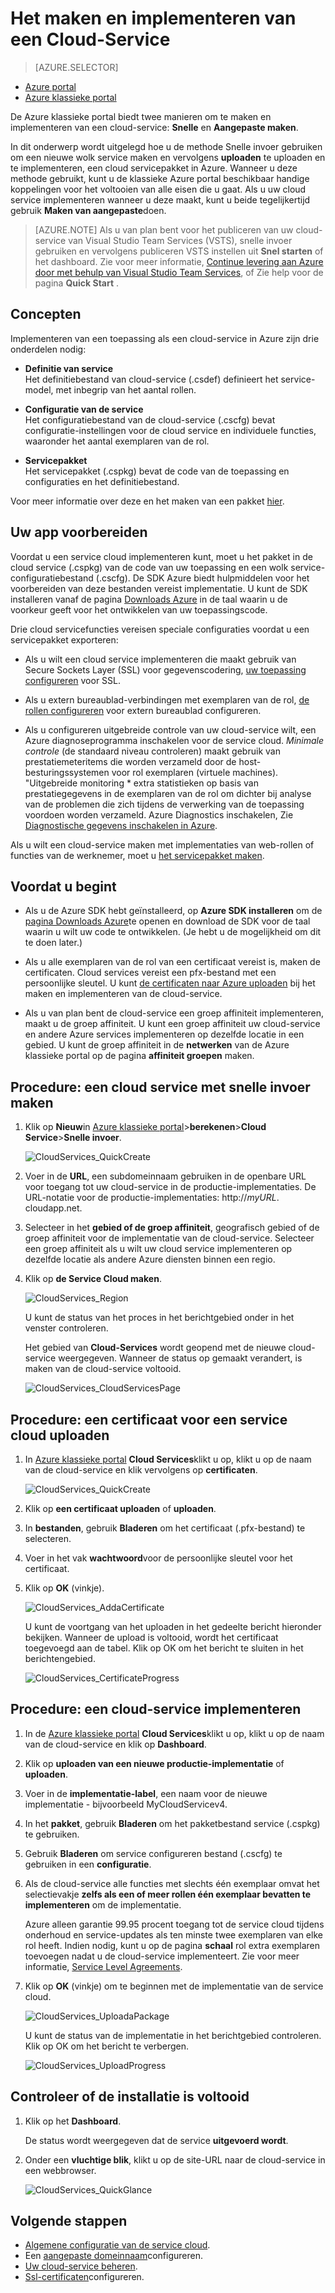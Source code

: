 <properties
    pageTitle="Het maken en implementeren van een cloud service | Microsoft Azure"
    description="Informatie over het maken en implementeren van een cloud-service met behulp van de methode voor snelle invoer in Azure."
    services="cloud-services"
    documentationCenter=""
    authors="Thraka"
    manager="timlt"
    editor=""/>

<tags
    ms.service="cloud-services"
    ms.workload="tbd"
    ms.tgt_pltfrm="na"
    ms.devlang="na"
    ms.topic="article"
    ms.date="09/06/2016"
    ms.author="adegeo"/>




# <a name="how-to-create-and-deploy-a-cloud-service"></a>Het maken en implementeren van een Cloud-Service

> [AZURE.SELECTOR]
- [Azure portal](cloud-services-how-to-create-deploy-portal.md)
- [Azure klassieke portal](cloud-services-how-to-create-deploy.md)

De Azure klassieke portal biedt twee manieren om te maken en implementeren van een cloud-service: **Snelle** en **Aangepaste maken**.

In dit onderwerp wordt uitgelegd hoe u de methode Snelle invoer gebruiken om een nieuwe wolk service maken en vervolgens **uploaden** te uploaden en te implementeren, een cloud servicepakket in Azure. Wanneer u deze methode gebruikt, kunt u de klassieke Azure portal beschikbaar handige koppelingen voor het voltooien van alle eisen die u gaat. Als u uw cloud service implementeren wanneer u deze maakt, kunt u beide tegelijkertijd gebruik **Maken van aangepaste**doen.

> [AZURE.NOTE] Als u van plan bent voor het publiceren van uw cloud-service van Visual Studio Team Services (VSTS), snelle invoer gebruiken en vervolgens publiceren VSTS instellen uit **Snel starten** of het dashboard. Zie voor meer informatie, [Continue levering aan Azure door met behulp van Visual Studio Team Services][TFSTutorialForCloudService], of Zie help voor de pagina **Quick Start** .

## <a name="concepts"></a>Concepten
Implementeren van een toepassing als een cloud-service in Azure zijn drie onderdelen nodig:

- **Definitie van service**  
  Het definitiebestand van cloud-service (.csdef) definieert het service-model, met inbegrip van het aantal rollen.

- **Configuratie van de service**  
  Het configuratiebestand van de cloud-service (.cscfg) bevat configuratie-instellingen voor de cloud service en individuele functies, waaronder het aantal exemplaren van de rol.

- **Servicepakket**  
  Het servicepakket (.cspkg) bevat de code van de toepassing en configuraties en het definitiebestand.
  
Voor meer informatie over deze en het maken van een pakket [hier](cloud-services-model-and-package.md).

## <a name="prepare-your-app"></a>Uw app voorbereiden
Voordat u een service cloud implementeren kunt, moet u het pakket in de cloud service (.cspkg) van de code van uw toepassing en een wolk service-configuratiebestand (.cscfg). De SDK Azure biedt hulpmiddelen voor het voorbereiden van deze bestanden vereist implementatie. U kunt de SDK installeren vanaf de pagina [Downloads Azure](https://azure.microsoft.com/downloads/) in de taal waarin u de voorkeur geeft voor het ontwikkelen van uw toepassingscode.

Drie cloud servicefuncties vereisen speciale configuraties voordat u een servicepakket exporteren:

- Als u wilt een cloud service implementeren die maakt gebruik van Secure Sockets Layer (SSL) voor gegevenscodering, [uw toepassing configureren](cloud-services-configure-ssl-certificate.md#step-2-modify-the-service-definition-and-configuration-files) voor SSL.

- Als u extern bureaublad-verbindingen met exemplaren van de rol, [de rollen configureren](cloud-services-role-enable-remote-desktop.md) voor extern bureaublad configureren.

- Als u configureren uitgebreide controle van uw cloud-service wilt, een Azure diagnoseprogramma inschakelen voor de service cloud. *Minimale controle* (de standaard niveau controleren) maakt gebruik van prestatiemeteritems die worden verzameld door de host-besturingssystemen voor rol exemplaren (virtuele machines). "Uitgebreide monitoring * extra statistieken op basis van prestatiegegevens in de exemplaren van de rol om dichter bij analyse van de problemen die zich tijdens de verwerking van de toepassing voordoen worden verzameld. Azure Diagnostics inschakelen, Zie [Diagnostische gegevens inschakelen in Azure](cloud-services-dotnet-diagnostics.md).

Als u wilt een cloud-service maken met implementaties van web-rollen of functies van de werknemer, moet u [het servicepakket maken](cloud-services-model-and-package.md#servicepackagecspkg).

## <a name="before-you-begin"></a>Voordat u begint

- Als u de Azure SDK hebt geïnstalleerd, op **Azure SDK installeren** om de [pagina Downloads Azure](https://azure.microsoft.com/downloads/)te openen en download de SDK voor de taal waarin u wilt uw code te ontwikkelen. (Je hebt u de mogelijkheid om dit te doen later.)

- Als u alle exemplaren van de rol van een certificaat vereist is, maken de certificaten. Cloud services vereist een pfx-bestand met een persoonlijke sleutel. U kunt [de certificaten naar Azure uploaden](cloud-services-configure-ssl-certificate.md#step-3-upload-a-certificate) bij het maken en implementeren van de cloud-service.

- Als u van plan bent de cloud-service een groep affiniteit implementeren, maakt u de groep affiniteit. U kunt een groep affiniteit uw cloud-service en andere Azure services implementeren op dezelfde locatie in een gebied. U kunt de groep affiniteit in de **netwerken** van de Azure klassieke portal op de pagina **affiniteit groepen** maken.


## <a name="how-to-create-a-cloud-service-using-quick-create"></a>Procedure: een cloud service met snelle invoer maken

1. Klik op **Nieuw**in [Azure klassieke portal](http://manage.windowsazure.com/)>**berekenen**>**Cloud Service**>**Snelle invoer**.

    ![CloudServices_QuickCreate](./media/cloud-services-how-to-create-deploy/CloudServices_QuickCreate.png)

2. Voer in de **URL**, een subdomeinnaam gebruiken in de openbare URL voor toegang tot uw cloud-service in de productie-implementaties. De URL-notatie voor de productie-implementaties: http://*myURL*. cloudapp.net.

3. Selecteer in het **gebied of de groep affiniteit**, geografisch gebied of de groep affiniteit voor de implementatie van de cloud-service. Selecteer een groep affiniteit als u wilt uw cloud service implementeren op dezelfde locatie als andere Azure diensten binnen een regio.

4. Klik op **de Service Cloud maken**.

    ![CloudServices_Region](./media/cloud-services-how-to-create-deploy/CloudServices_Regionlist.png)

    U kunt de status van het proces in het berichtgebied onder in het venster controleren.

    Het gebied van **Cloud-Services** wordt geopend met de nieuwe cloud-service weergegeven. Wanneer de status op gemaakt verandert, is maken van de cloud-service voltooid.

    ![CloudServices_CloudServicesPage](./media/cloud-services-how-to-create-deploy/CloudServices_CloudServicesPage.png)


## <a name="how-to-upload-a-certificate-for-a-cloud-service"></a>Procedure: een certificaat voor een service cloud uploaden

1. In [Azure klassieke portal](http://manage.windowsazure.com/) **Cloud Services**klikt u op, klikt u op de naam van de cloud-service en klik vervolgens op **certificaten**.

    ![CloudServices_QuickCreate](./media/cloud-services-how-to-create-deploy/CloudServices_EmptyDashboard.png)


2. Klik op **een certificaat uploaden** of **uploaden**.

3. In **bestanden**, gebruik **Bladeren** om het certificaat (.pfx-bestand) te selecteren.

4. Voer in het vak **wachtwoord**voor de persoonlijke sleutel voor het certificaat.

5. Klik op **OK** (vinkje).

    ![CloudServices_AddaCertificate](./media/cloud-services-how-to-create-deploy/CloudServices_AddaCertificate.png)

    U kunt de voortgang van het uploaden in het gedeelte bericht hieronder bekijken. Wanneer de upload is voltooid, wordt het certificaat toegevoegd aan de tabel. Klik op OK om het bericht te sluiten in het berichtengebied.

    ![CloudServices_CertificateProgress](./media/cloud-services-how-to-create-deploy/CloudServices_CertificateProgress.png)

## <a name="how-to-deploy-a-cloud-service"></a>Procedure: een cloud-service implementeren

1. In de [Azure klassieke portal](http://manage.windowsazure.com/) **Cloud Services**klikt u op, klikt u op de naam van de cloud-service en klik op **Dashboard**.

2. Klik op **uploaden van een nieuwe productie-implementatie** of **uploaden**.

3. Voer in de **implementatie-label**, een naam voor de nieuwe implementatie - bijvoorbeeld MyCloudServicev4.

3. In het **pakket**, gebruik **Bladeren** om het pakketbestand service (.cspkg) te gebruiken.

4. Gebruik **Bladeren** om service configureren bestand (.cscfg) te gebruiken in een **configuratie**.

5. Als de cloud-service alle functies met slechts één exemplaar omvat het selectievakje **zelfs als een of meer rollen één exemplaar bevatten te implementeren** om de implementatie.

    Azure alleen garantie 99.95 procent toegang tot de service cloud tijdens onderhoud en service-updates als ten minste twee exemplaren van elke rol heeft. Indien nodig, kunt u op de pagina **schaal** rol extra exemplaren toevoegen nadat u de cloud-service implementeert. Zie voor meer informatie, [Service Level Agreements](https://azure.microsoft.com/support/legal/sla/).

6. Klik op **OK** (vinkje) om te beginnen met de implementatie van de service cloud.

    ![CloudServices_UploadaPackage](./media/cloud-services-how-to-create-deploy/CloudServices_UploadaPackage.png)

    U kunt de status van de implementatie in het berichtgebied controleren. Klik op OK om het bericht te verbergen.

    ![CloudServices_UploadProgress](./media/cloud-services-how-to-create-deploy/CloudServices_UploadProgress.png)

## <a name="verify-your-deployment-completed-successfully"></a>Controleer of de installatie is voltooid

1. Klik op het **Dashboard**.

    De status wordt weergegeven dat de service **uitgevoerd wordt**.

2. Onder een **vluchtige blik**, klikt u op de site-URL naar de cloud-service in een webbrowser.

    ![CloudServices_QuickGlance](./media/cloud-services-how-to-create-deploy/CloudServices_QuickGlance.png)


[TFSTutorialForCloudService]: cloud-services-continuous-delivery-use-vso.md
 
## <a name="next-steps"></a>Volgende stappen

* [Algemene configuratie van de service cloud](cloud-services-how-to-configure.md).
* Een [aangepaste domeinnaam](cloud-services-custom-domain-name.md)configureren.
* [Uw cloud-service beheren](cloud-services-how-to-manage.md).
* [Ssl-certificaten](cloud-services-configure-ssl-certificate.md)configureren.
